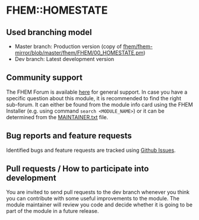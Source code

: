 # FHEM::HOMESTATE

## Used branching model
* Master branch: Production version (copy of [fhem/fhem-mirror/blob/master/fhem/FHEM/00_HOMESTATE.pm](https://github.com/fhem/fhem-mirror/blob/master/fhem/FHEM/00_HOMESTATE.pm))
* Dev branch: Latest development version

## Community support
The FHEM Forum is available [here](https://forum.fhem.de/) for general support.
In case you have a specific question about this module, it is recommended to find the right sub-forum.
It can either be found from the module info card using the FHEM Installer (e.g. using command `search <MODULE_NAME>`) or it can be determined from the [MAINTAINER.txt](https://github.com/fhem/fhem-mirror/blob/master/fhem/MAINTAINER.txt) file.

## Bug reports and feature requests
Identified bugs and feature requests are tracked using [Github Issues](https://github.com/fhem/HOMESTATE/issues).

## Pull requests / How to participate into development
You are invited to send pull requests to the dev branch whenever you think you can contribute with some useful improvements to the module.
The module maintainer will review you code and decide whether it is going to be part of the module in a future release.
